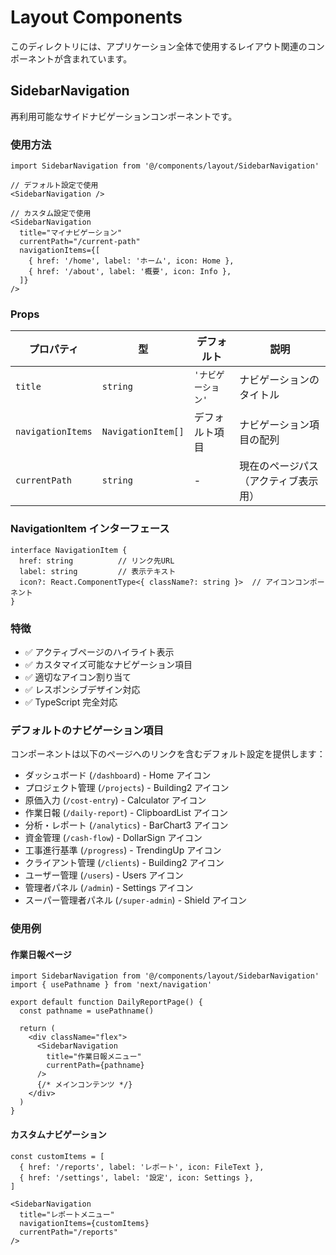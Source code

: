 # Layout Components

このディレクトリには、アプリケーション全体で使用するレイアウト関連のコンポーネントが含まれています。

## SidebarNavigation

再利用可能なサイドナビゲーションコンポーネントです。

### 使用方法

```tsx
import SidebarNavigation from '@/components/layout/SidebarNavigation'

// デフォルト設定で使用
<SidebarNavigation />

// カスタム設定で使用
<SidebarNavigation
  title="マイナビゲーション"
  currentPath="/current-path"
  navigationItems={[
    { href: '/home', label: 'ホーム', icon: Home },
    { href: '/about', label: '概要', icon: Info },
  ]}
/>
```

### Props

| プロパティ | 型 | デフォルト | 説明 |
|------------|----|------------|------|
| `title` | `string` | `'ナビゲーション'` | ナビゲーションのタイトル |
| `navigationItems` | `NavigationItem[]` | デフォルト項目 | ナビゲーション項目の配列 |
| `currentPath` | `string` | - | 現在のページパス（アクティブ表示用） |

### NavigationItem インターフェース

```tsx
interface NavigationItem {
  href: string          // リンク先URL
  label: string         // 表示テキスト
  icon?: React.ComponentType<{ className?: string }>  // アイコンコンポーネント
}
```

### 特徴

- ✅ アクティブページのハイライト表示
- ✅ カスタマイズ可能なナビゲーション項目
- ✅ 適切なアイコン割り当て
- ✅ レスポンシブデザイン対応
- ✅ TypeScript 完全対応

### デフォルトのナビゲーション項目

コンポーネントは以下のページへのリンクを含むデフォルト設定を提供します：

- ダッシュボード (`/dashboard`) - Home アイコン
- プロジェクト管理 (`/projects`) - Building2 アイコン
- 原価入力 (`/cost-entry`) - Calculator アイコン
- 作業日報 (`/daily-report`) - ClipboardList アイコン
- 分析・レポート (`/analytics`) - BarChart3 アイコン
- 資金管理 (`/cash-flow`) - DollarSign アイコン
- 工事進行基準 (`/progress`) - TrendingUp アイコン
- クライアント管理 (`/clients`) - Building2 アイコン
- ユーザー管理 (`/users`) - Users アイコン
- 管理者パネル (`/admin`) - Settings アイコン
- スーパー管理者パネル (`/super-admin`) - Shield アイコン

### 使用例

#### 作業日報ページ
```tsx
import SidebarNavigation from '@/components/layout/SidebarNavigation'
import { usePathname } from 'next/navigation'

export default function DailyReportPage() {
  const pathname = usePathname()

  return (
    <div className="flex">
      <SidebarNavigation
        title="作業日報メニュー"
        currentPath={pathname}
      />
      {/* メインコンテンツ */}
    </div>
  )
}
```

#### カスタムナビゲーション
```tsx
const customItems = [
  { href: '/reports', label: 'レポート', icon: FileText },
  { href: '/settings', label: '設定', icon: Settings },
]

<SidebarNavigation
  title="レポートメニュー"
  navigationItems={customItems}
  currentPath="/reports"
/>
```
